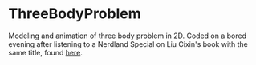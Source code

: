 # ThreeBodyProblem
Modeling and animation of three body problem in 2D.
Coded on a bored evening after listening to a Nerdland Special on Liu Cixin's book with the same title, found [here](https://maandoverzicht.nerdland.be/nerdland-special-het-drielichamenprobleem/).
